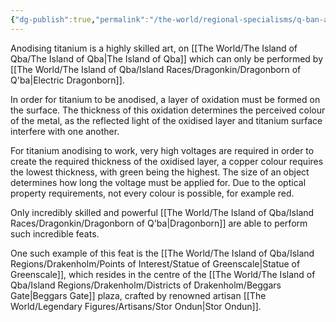```yaml
---
{"dg-publish":true,"permalink":"/the-world/regional-specialisms/q-ban-anodised-titanium/"}
---
```


Anodising titanium is a highly skilled art, on [[The World/The Island of Qba/The Island of Qba\|The Island of Qba]] which can only be performed by [[The World/The Island of Qba/Island Races/Dragonkin/Dragonborn of Q'ba\|Electric Dragonborn]].

In order for titanium to be anodised, a layer of oxidation must be formed on the surface. The thickness of this oxidation determines the perceived colour of the metal, as the reflected light of the oxidised layer and titanium surface interfere with one another. 

For titanium anodising to work, very high voltages are required in order to create the required thickness of the oxidised layer, a copper colour requires the lowest thickness, with green being the highest. The size of an object determines how long the voltage must be applied for. Due to the optical property requirements, not every colour is possible, for example red. 

Only incredibly skilled and powerful [[The World/The Island of Qba/Island Races/Dragonkin/Dragonborn of Q'ba\|Dragonborn]] are able to perform such incredible feats.

One such example of this feat is the [[The World/The Island of Qba/Island Regions/Drakenholm/Points of Interest/Statue of Greenscale\|Statue of Greenscale]], which resides in the centre of the [[The World/The Island of Qba/Island Regions/Drakenholm/Districts of Drakenholm/Beggars Gate\|Beggars Gate]] plaza, crafted by renowned artisan [[The World/Legendary Figures/Artisans/Stor Ondun\|Stor Ondun]].


